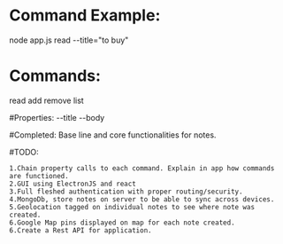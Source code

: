 # Command Example:
node app.js read --title="to buy"

# Commands:
read
add
remove
list

#Properties:
--title
--body

#Completed:
Base line and core functionalities for notes.

#TODO:
```
1.Chain property calls to each command. Explain in app how commands are functioned.
2.GUI using ElectronJS and react
3.Full fleshed authentication with proper routing/security.
4.MongoDb, store notes on server to be able to sync across devices.
5.Geolocation tagged on individual notes to see where note was created.
6.Google Map pins displayed on map for each note created.
6.Create a Rest API for application.
```
